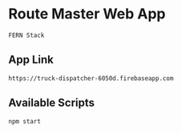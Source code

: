 # Route Master Web App

```
FERN Stack
```

## App Link

`https://truck-dispatcher-6050d.firebaseapp.com`

## Available Scripts

`npm start`
